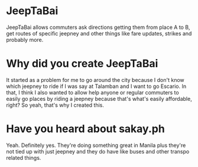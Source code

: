 # JeepTaBai

JeepTaBai allows commuters ask directions getting them from place A to B, get routes of specific jeepney and other things like fare updates, strikes and probably more.

# Why did you create JeepTaBai

It started as a problem for me to go around the city because I don't know which jeepney to ride if I was say at Talamban and I want to go Escario. In that, I think I also wanted to allow help anyone or regular commuters to easily go places by riding a jeepney because that's what's easily affordable, right? So yeah, that's why I created this.

# Have you heard about sakay.ph

Yeah. Definitely yes. They're doing something great in Manila plus they're not tied up with just jeepney and they do have like buses and other transpo related things.

